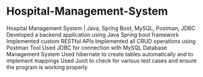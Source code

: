 # Hospital-Management-System

Hospital Management System | Java, Spring Boot, MySQL, Postman, JDBC	                  
Developed a backend application using Java Spring boot framework 
Implemented custom RESTful APIs 
Implemented all CRUD operations using Postman Tool 
Used JDBC for connection with MySQL Database Management System 
Used hibernate to create tables automatically and to implement mappings
Used Junit to check for various test cases and ensure the program is working properly
